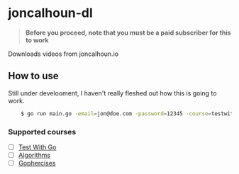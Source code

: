 # joncalhoun-dl

> **Before you proceed, note that you must be a paid subscriber for this to work**

Downloads videos from joncalhoun.io

## How to use

Still under develooment, I haven't really fleshed out how this is going to work.

```bash
    $ go run main.go -email=jon@doe.com -password=12345 -course=testwithgo
```

### Supported courses

- [ ] [Test With Go](https://courses.calhoun.io/courses/cor_test)
- [ ] [Algorithms](https://courses.calhoun.io/courses/cor_algo)
- [ ] [Gophercises](https://courses.calhoun.io/courses/cor_gophercises)
